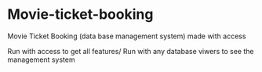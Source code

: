 # Movie-ticket-booking
Movie Ticket Booking (data base management system) made with access


Run with access to get all features/ 
Run with any database viwers to see the management system
